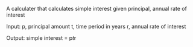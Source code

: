 A calculater that calculates simple interest given principal, annual rate of interest

Input:
  p, principal amount
  t, time period in years
  r, annual rate of interest

Output:
  simple interest = p*t*r
